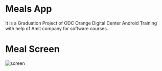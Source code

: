 # Meals App
It is a Graduation Project of ODC Orange Digital Center Android Training with help of Amit company for software courses.
# Meal Screen
![screen](https://github.com/user-attachments/assets/5f16027c-171d-4a07-a8aa-28c8aba26765)
